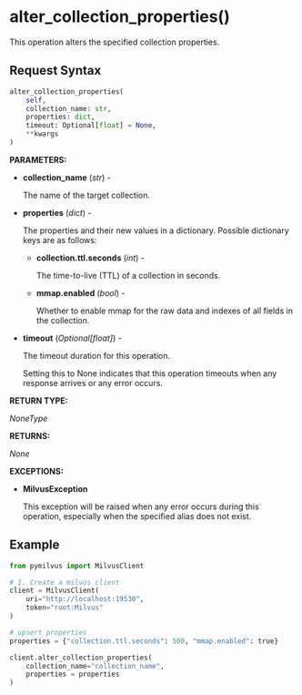 # alter_collection_properties()

This operation alters the specified collection properties.

## Request Syntax

```python
alter_collection_properties(
    self, 
    collection_name: str, 
    properties: dict, 
    timeout: Optional[float] = None, 
    **kwargs
)
```

**PARAMETERS:**

- **collection_name** (*str*) -

    The name of the target collection.

- **properties** (*dict*) -

    The properties and their new values in a dictionary. Possible dictionary keys are as follows:

    - **collection.ttl.seconds** (*int*) -

        The time-to-live (TTL) of a collection in seconds.

    - **mmap.enabled** (*bool*) -

        Whether to enable mmap for the raw data and indexes of all fields in the collection.

- **timeout** (*Optional[float]*) - 

    The timeout duration for this operation.

    Setting this to None indicates that this operation timeouts when any response arrives or any error occurs.

**RETURN TYPE:**

*NoneType*

**RETURNS:**

*None*

**EXCEPTIONS:**

- **MilvusException**

    This exception will be raised when any error occurs during this operation, especially when the specified alias does not exist.

## Example

```python
from pymilvus import MilvusClient

# 1. Create a milvus client
client = MilvusClient(
    uri="http://localhost:19530",
    token="root:Milvus"
)

# upsert properties
properties = {"collection.ttl.seconds": 500, "mmap.enabled": true}

client.alter_collection_properties(
    collection_name="collection_name", 
    properties = properties
)
```

